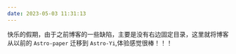 ```yaml
---
date: 2023-05-03 11:31:13
---
```


快乐的假期，由于之前博客的一些缺陷，主要是没有右边固定目录，这里就将博客从以前的 `Astro-paper`
迁移到 `Astro-Yi`,体验感觉很棒！！！
